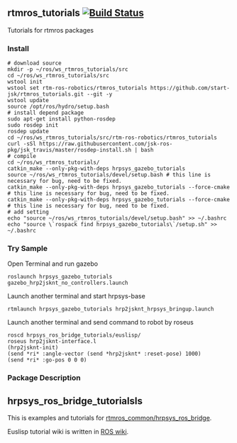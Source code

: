 rtmros_tutorials  [![Build Status](https://travis-ci.org/start-jsk/rtmros_tutorials.png)](https://travis-ci.org/start-jsk/rtmros_tutorials)
--------------

Tutorials for rtmros packages

### Install
```
# download source
mkdir -p ~/ros/ws_rtmros_tutorials/src
cd ~/ros/ws_rtmros_tutorials/src
wstool init
wstool set rtm-ros-robotics/rtmros_tutorials https://github.com/start-jsk/rtmros_tutorials.git --git -y
wstool update
source /opt/ros/hydro/setup.bash
# install depend package
sudo apt-get install python-rosdep
sudo rosdep init
rosdep update
cd ~/ros/ws_rtmros_tutorials/src/rtm-ros-robotics/rtmros_tutorials
curl -sSl https://raw.githubusercontent.com/jsk-ros-pkg/jsk_travis/master/rosdep-install.sh | bash
# compile
cd ~/ros/ws_rtmros_tutorials/
catkin_make --only-pkg-with-deps hrpsys_gazebo_tutorials
source ~/ros/ws_rtmros_tutorials/devel/setup.bash # this line is necessary for bug, need to be fixed.
catkin_make --only-pkg-with-deps hrpsys_gazebo_tutorials --force-cmake # this line is necessary for bug, need to be fixed.
catkin_make --only-pkg-with-deps hrpsys_gazebo_tutorials --force-cmake # this line is necessary for bug, need to be fixed.
# add setting
echo "source ~/ros/ws_rtmros_tutorials/devel/setup.bash" >> ~/.bashrc
echo "source \`rospack find hrpsys_gazebo_tutorials\`/setup.sh" >> ~/.bashrc
```

### Try Sample
Open Terminal and run gazebo

```
roslaunch hrpsys_gazebo_tutorials gazebo_hrp2jsknt_no_controllers.launch
```
Launch another terminal and start hrpsys-base
```
rtmlaunch hrpsys_gazebo_tutorials hrp2jsknt_hrpsys_bringup.launch
```
Launch another terminal and send command to robot by roseus
```
roscd hrpsys_ros_bridge_tutorials/euslisp/
roseus hrp2jsknt-interface.l
(hrp2jsknt-init)
(send *ri* :angle-vector (send *hrp2jsknt* :reset-pose) 1000)
(send *ri* :go-pos 0 0 0)
```


### Package Description

hrpsys_ros_bridge_tutorialsls
--------------
This is examples and tutorials for [rtmros_common/hrpsys_ros_bridge](https://github.com/start-jsk/rtmros_common). 

Euslisp tutorial wiki is written in [ROS wiki](http://wiki.ros.org/rtmros_common/Tutorials/WorkingWithEusLisp).

